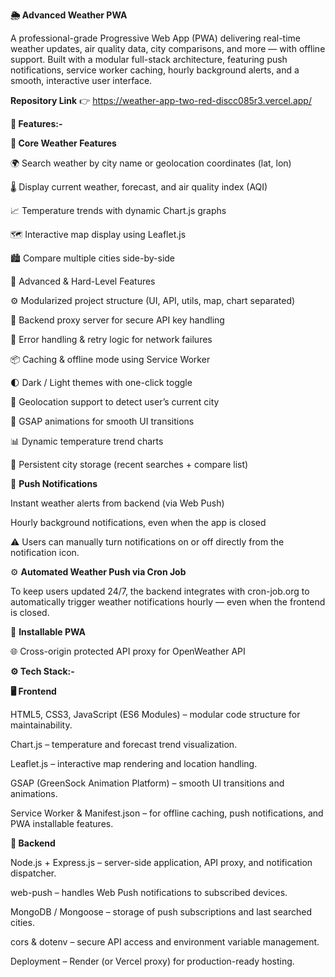 **🌦️ Advanced Weather PWA**

A professional-grade Progressive Web App (PWA) delivering real-time weather updates, air quality data, city comparisons, and more — with offline support.
Built with a modular full-stack architecture, featuring push notifications, service worker caching, hourly background alerts, and a smooth, interactive user interface.

**Repository Link** 👉 https://weather-app-two-red-discc085r3.vercel.app/

**🚀 Features:-**

**🔹 Core Weather Features**

🌍 Search weather by city name or geolocation coordinates (lat, lon)

🌡️ Display current weather, forecast, and air quality index (AQI)

📈 Temperature trends with dynamic Chart.js graphs

🗺️ Interactive map display using Leaflet.js

🏙️ Compare multiple cities side-by-side

🔹 Advanced & Hard-Level Features

⚙️ Modularized project structure (UI, API, utils, map, chart separated)

🔐 Backend proxy server for secure API key handling

🧠 Error handling & retry logic for network failures

📦 Caching & offline mode using Service Worker

🌓 Dark / Light themes with one-click toggle

🧭 Geolocation support to detect user’s current city

🎨 GSAP animations for smooth UI transitions

📊 Dynamic temperature trend charts

📅 Persistent city storage (recent searches + compare list)

🔔 **Push Notifications**

Instant weather alerts from backend (via Web Push)

Hourly background notifications, even when the app is closed

⚠️ Users can manually turn notifications on or off directly from the notification icon.

⚙️ **Automated Weather Push via Cron Job**

To keep users updated 24/7, the backend integrates with cron-job.org
 to automatically trigger weather notifications hourly — even when the frontend is closed.

💾 **Installable PWA**

🌐 Cross-origin protected API proxy for OpenWeather API

**⚙️ Tech Stack:-**

**🖥️ Frontend**

HTML5, CSS3, JavaScript (ES6 Modules) – modular code structure for maintainability.

Chart.js – temperature and forecast trend visualization.

Leaflet.js – interactive map rendering and location handling.

GSAP (GreenSock Animation Platform) – smooth UI transitions and animations.

Service Worker & Manifest.json – for offline caching, push notifications, and PWA installable features.

**🧠 Backend**

Node.js + Express.js – server-side application, API proxy, and notification dispatcher.

web-push – handles Web Push notifications to subscribed devices.

MongoDB / Mongoose – storage of push subscriptions and last searched cities.

cors & dotenv – secure API access and environment variable management.

Deployment – Render (or Vercel proxy) for production-ready hosting.
